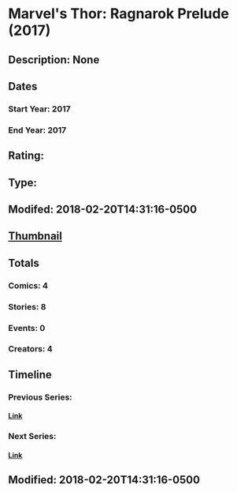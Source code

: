 # Marvel's Thor: Ragnarok Prelude (2017)
## Description: None
## Dates
### Start Year: 2017
### End Year: 2017
## Rating: 
## Type: 
## Modifed: 2018-02-20T14:31:16-0500
## [Thumbnail](http://i.annihil.us/u/prod/marvel/i/mg/9/b0/5a8c776c60d3e.jpg)
## Totals
### Comics: 4
### Stories: 8
### Events: 0
### Creators: 4
## Timeline
### Previous Series: 
#### [Link]()
### Next Series: 
#### [Link]()
## Modified: 2018-02-20T14:31:16-0500